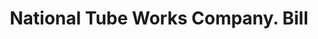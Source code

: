 ---
doi: 10.7916/D82V3T44
date_other: '1880'
date_other_textual: 1880-1889
form: printed ephemera
genre:
- Invoices
name:
- National Tube Works Company
object_in_context_url: https://biggert.cul.columbia.edu/items/view/ave_biggert_00228
subject_hierarchical_geographic:
- Chicago, Illinois, United States
subject_name:
- National Tube Works Company
title: National Tube Works Company. Bill
sort_title: National Tube Works Company. Bill
call_number: ave_biggert_00228
coordinates:
- 41.83694444444445,-87.68472222222222
pid: ave_biggert_00228
identifiers: ave_biggert_00228
permalink: /biggert/ave_biggert_00228/
layout: iiif-image-page
---